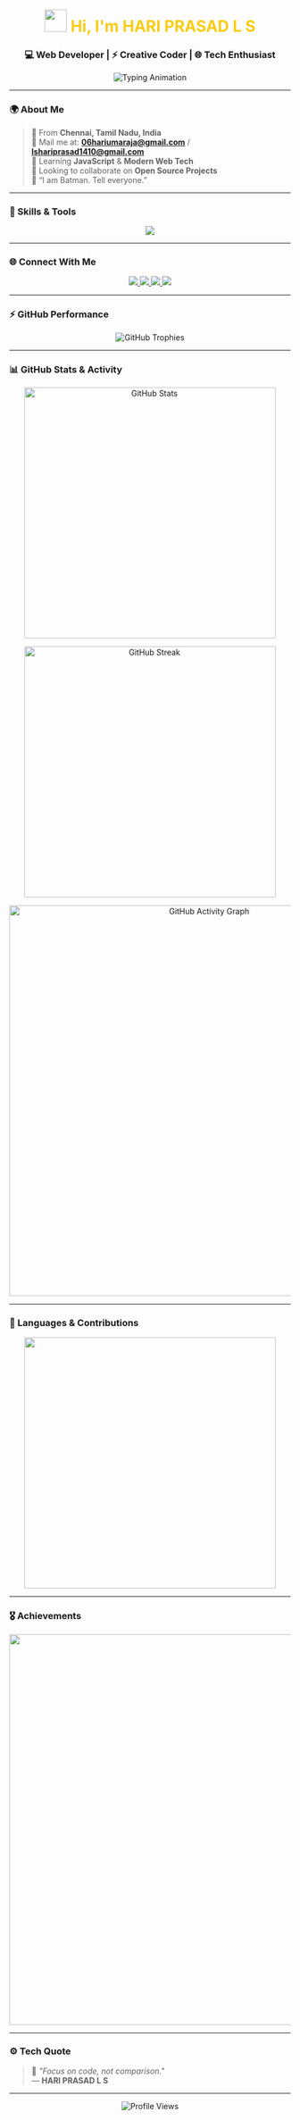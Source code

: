 <h1 align="center">
<img src="https://user-images.githubusercontent.com/18350557/176309783-0785949b-9127-417c-8b55-ab5a4333674e.gif" width="40px">
<span style="color:#facc15;">Hi, I'm HARI PRASAD L S</span>  
</h1>

<h3 align="center">💻 Web Developer | ⚡ Creative Coder | 🌐 Tech Enthusiast</h3>

<p align="center">
<img src="https://readme-typing-svg.herokuapp.com?font=Fira+Code&size=22&pause=1000&color=FACC15&center=true&vCenter=true&width=600&lines=Code.+Create.+Conquer.;Crafting+Cool+Web+Experiences;Building+With+Purpose+🚀;I+Am+Batman+🦇" alt="Typing Animation" />
</p>

---

### 🌍 About Me  

> 📍 From **Chennai, Tamil Nadu, India**  
> 📧 Mail me at: **[06hariumaraja@gmail.com](mailto:06hariumaraja@gmail.com)** / **[lshariprasad1410@gmail.com](mailto:lshariprasad1410@gmail.com)**  
> 🌱 Learning **JavaScript** & **Modern Web Tech**  
> 🤝 Looking to collaborate on **Open Source Projects**  
> 🦇 “I am Batman. Tell everyone.”  

---

### 🧠 Skills & Tools  

<p align="center">
<img src="https://skillicons.dev/icons?i=html,css,js,c,python,git,github,vscode,arduino,docker" />
</p>

---

### 🌐 Connect With Me  

<p align="center">
<a href="https://github.com/lshariprasad" target="_blank">
<img src="https://img.shields.io/badge/GitHub-0D1117?style=for-the-badge&logo=github&logoColor=white" />
</a>
<a href="https://x.com/ls_hariprasad" target="_blank">
<img src="https://img.shields.io/badge/Twitter-0D1117?style=for-the-badge&logo=twitter&logoColor=1DA1F2" />
</a>
<a href="https://www.linkedin.com/in/lshariprasad1410" target="_blank">
<img src="https://img.shields.io/badge/LinkedIn-0D1117?style=for-the-badge&logo=linkedin&logoColor=0A66C2" />
</a>
<a href="https://www.threads.net/@ls_hariprasad" target="_blank">
<img src="https://img.shields.io/badge/Threads-0D1117?style=for-the-badge&logo=threads&logoColor=white" />
</a>
</p>

---

### ⚡ GitHub Performance  

<p align="center">
  <img 
    src="https://github-profile-trophy.vercel.app/?username=lshariprasad&theme=onedark&row=1&column=6&no-frame=true&margin-w=10&margin-h=10" 
    alt="GitHub Trophies"
  />
</p>


---

### 📊 GitHub Stats & Activity  

<p align="center">  
<img src="https://github-readme-stats.vercel.app/api?username=lshariprasad&show_icons=true&hide_border=true&bg_color=000000&title_color=facc15&text_color=ffffff&icon_color=f97316" width="450px" alt="GitHub Stats" />  
</p>  

<p align="center">  
<img src="https://github-readme-streak-stats.herokuapp.com/?user=lshariprasad&hide_border=true&background=000000&stroke=ffffff&ring=facc15&fire=facc15&currStreakNum=ffffff&currStreakLabel=facc15&sideNums=ffffff&sideLabels=ffffff&dates=ffffff" width="450px" alt="GitHub Streak" />  
</p>  

<p align="center">  
<img src="https://github-readme-activity-graph.vercel.app/graph?username=lshariprasad&bg_color=000000&color=facc15&line=f97316&point=ffffff&area=true&hide_border=true" width="700px" alt="GitHub Activity Graph" />  
</p>  

---

### 🚀 Languages & Contributions  

<p align="center">  
<img src="https://github-readme-stats.vercel.app/api/top-langs/?username=lshariprasad&layout=compact&bg_color=000000&title_color=facc15&text_color=ffffff&hide_border=true" width="450px" />  
</p>  


---

### 🎖️ Achievements  

<p align="center">
<img src="https://github-profile-summary-cards.vercel.app/api/cards/profile-details?username=lshariprasad&theme=github_dark" width="700px" />
</p>

---

### ⚙️ Tech Quote  

> 💬 *"Focus on code, not comparison."*  
> — **HARI PRASAD L S**

---

<p align="center">
<img src="https://komarev.com/ghpvc/?username=lshariprasad&style=for-the-badge&color=facc15" alt="Profile Views" />
</p>
